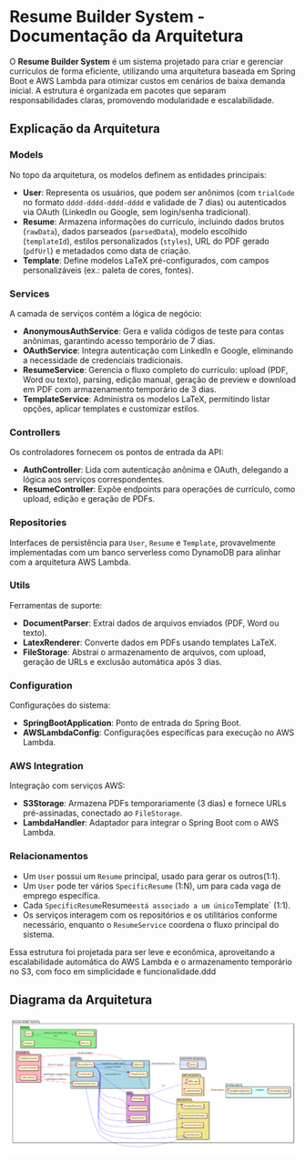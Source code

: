 <!----------------------------------------------------------------------- 
	This is part of the documentation of Deployo.io Resume Builder System.
	Copyright (C) 2025
	Leila Otto Algarve
	See LICENSE.md for copying conditions. 
------------------------------------------------------------------------>
# Resume Builder System - Documentação da Arquitetura

O **Resume Builder System** é um sistema projetado para criar e gerenciar currículos de forma eficiente, utilizando uma arquitetura baseada em Spring Boot e AWS Lambda para otimizar custos em cenários de baixa demanda inicial. A estrutura é organizada em pacotes que separam responsabilidades claras, promovendo modularidade e escalabilidade.

## Explicação da Arquitetura

### Models
No topo da arquitetura, os modelos definem as entidades principais:
- **User**: Representa os usuários, que podem ser anônimos (com `trialCode` no formato `dddd-dddd-dddd-dddd` e validade de 7 dias) ou autenticados via OAuth (LinkedIn ou Google, sem login/senha tradicional).
- **Resume**: Armazena informações do currículo, incluindo dados brutos (`rawData`), dados parseados (`parsedData`), modelo escolhido (`templateId`), estilos personalizados (`styles`), URL do PDF gerado (`pdfUrl`) e metadados como data de criação.
- **Template**: Define modelos LaTeX pré-configurados, com campos personalizáveis (ex.: paleta de cores, fontes).

### Services
A camada de serviços contém a lógica de negócio:
- **AnonymousAuthService**: Gera e valida códigos de teste para contas anônimas, garantindo acesso temporário de 7 dias.
- **OAuthService**: Integra autenticação com LinkedIn e Google, eliminando a necessidade de credenciais tradicionais.
- **ResumeService**: Gerencia o fluxo completo do currículo: upload (PDF, Word ou texto), parsing, edição manual, geração de preview e download em PDF com armazenamento temporário de 3 dias.
- **TemplateService**: Administra os modelos LaTeX, permitindo listar opções, aplicar templates e customizar estilos.

### Controllers
Os controladores fornecem os pontos de entrada da API:
- **AuthController**: Lida com autenticação anônima e OAuth, delegando a lógica aos serviços correspondentes.
- **ResumeController**: Expõe endpoints para operações de currículo, como upload, edição e geração de PDFs.

### Repositories
Interfaces de persistência para `User`, `Resume` e `Template`, provavelmente implementadas com um banco serverless como DynamoDB para alinhar com a arquitetura AWS Lambda.

### Utils
Ferramentas de suporte:
- **DocumentParser**: Extrai dados de arquivos enviados (PDF, Word ou texto).
- **LatexRenderer**: Converte dados em PDFs usando templates LaTeX.
- **FileStorage**: Abstrai o armazenamento de arquivos, com upload, geração de URLs e exclusão automática após 3 dias.

### Configuration
Configurações do sistema:
- **SpringBootApplication**: Ponto de entrada do Spring Boot.
- **AWSLambdaConfig**: Configurações específicas para execução no AWS Lambda.

### AWS Integration
Integração com serviços AWS:
- **S3Storage**: Armazena PDFs temporariamente (3 dias) e fornece URLs pré-assinadas, conectado ao `FileStorage`.
- **LambdaHandler**: Adaptador para integrar o Spring Boot com o AWS Lambda.

### Relacionamentos
- Um `User` possui um `Resume` principal, usado para gerar os outros(1:1).
- Um `User` pode ter vários `SpecificResume` (1:N), um para cada vaga de emprego específica.
- Cada `SpecificResume`Resume` está associado a um único `Template` (1:1).
- Os serviços interagem com os repositórios e os utilitários conforme necessário, enquanto o `ResumeService` coordena o fluxo principal do sistema.

Essa estrutura foi projetada para ser leve e econômica, aproveitando a escalabilidade automática do AWS Lambda e o armazenamento temporário no S3, com foco em simplicidade e funcionalidade.ddd 

## Diagrama da Arquitetura

![Diagrama da Arquitetura](images/Architecture.png)
